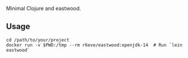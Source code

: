 Minimal Clojure and eastwood.

## Usage

```console
cd /path/to/your/project
docker run -v $PWD:/tmp --rm r6eve/eastwood:openjdk-14  # Run `lein eastwood`
```
